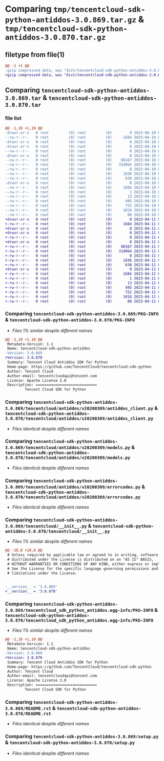 # Comparing `tmp/tencentcloud-sdk-python-antiddos-3.0.869.tar.gz` & `tmp/tencentcloud-sdk-python-antiddos-3.0.870.tar.gz`

## filetype from file(1)

```diff
@@ -1 +1 @@
-gzip compressed data, was "dist/tencentcloud-sdk-python-antiddos-3.0.869.tar", last modified: Mon Apr 10 02:53:51 2023, max compression
+gzip compressed data, was "dist/tencentcloud-sdk-python-antiddos-3.0.870.tar", last modified: Tue Apr 11 03:19:19 2023, max compression
```

## Comparing `tencentcloud-sdk-python-antiddos-3.0.869.tar` & `tencentcloud-sdk-python-antiddos-3.0.870.tar`

### file list

```diff
@@ -1,19 +1,19 @@
-drwxr-xr-x   0 root         (0) root         (0)        0 2023-04-10 02:53:51.000000 tencentcloud-sdk-python-antiddos-3.0.869/
--rw-r--r--   0 root         (0) root         (0)     1684 2023-04-10 02:53:51.000000 tencentcloud-sdk-python-antiddos-3.0.869/PKG-INFO
-drwxr-xr-x   0 root         (0) root         (0)        0 2023-04-10 02:53:51.000000 tencentcloud-sdk-python-antiddos-3.0.869/tencentcloud/
-drwxr-xr-x   0 root         (0) root         (0)        0 2023-04-10 02:53:51.000000 tencentcloud-sdk-python-antiddos-3.0.869/tencentcloud/antiddos/
--rw-r--r--   0 root         (0) root         (0)        0 2023-04-10 02:53:51.000000 tencentcloud-sdk-python-antiddos-3.0.869/tencentcloud/antiddos/__init__.py
-drwxr-xr-x   0 root         (0) root         (0)        0 2023-04-10 02:53:51.000000 tencentcloud-sdk-python-antiddos-3.0.869/tencentcloud/antiddos/v20200309/
--rw-r--r--   0 root         (0) root         (0)    88167 2023-04-10 02:53:51.000000 tencentcloud-sdk-python-antiddos-3.0.869/tencentcloud/antiddos/v20200309/antiddos_client.py
--rw-r--r--   0 root         (0) root         (0)   314064 2023-04-10 02:53:51.000000 tencentcloud-sdk-python-antiddos-3.0.869/tencentcloud/antiddos/v20200309/models.py
--rw-r--r--   0 root         (0) root         (0)        0 2023-04-10 02:53:51.000000 tencentcloud-sdk-python-antiddos-3.0.869/tencentcloud/antiddos/v20200309/__init__.py
--rw-r--r--   0 root         (0) root         (0)     1836 2023-04-10 02:53:51.000000 tencentcloud-sdk-python-antiddos-3.0.869/tencentcloud/antiddos/v20200309/errorcodes.py
--rw-r--r--   0 root         (0) root         (0)      630 2023-04-10 02:53:51.000000 tencentcloud-sdk-python-antiddos-3.0.869/tencentcloud/__init__.py
-drwxr-xr-x   0 root         (0) root         (0)        0 2023-04-10 02:53:51.000000 tencentcloud-sdk-python-antiddos-3.0.869/tencentcloud_sdk_python_antiddos.egg-info/
--rw-r--r--   0 root         (0) root         (0)     1684 2023-04-10 02:53:51.000000 tencentcloud-sdk-python-antiddos-3.0.869/tencentcloud_sdk_python_antiddos.egg-info/PKG-INFO
--rw-r--r--   0 root         (0) root         (0)        1 2023-04-10 02:53:51.000000 tencentcloud-sdk-python-antiddos-3.0.869/tencentcloud_sdk_python_antiddos.egg-info/dependency_links.txt
--rw-r--r--   0 root         (0) root         (0)       13 2023-04-10 02:53:51.000000 tencentcloud-sdk-python-antiddos-3.0.869/tencentcloud_sdk_python_antiddos.egg-info/top_level.txt
--rw-r--r--   0 root         (0) root         (0)      495 2023-04-10 02:53:51.000000 tencentcloud-sdk-python-antiddos-3.0.869/tencentcloud_sdk_python_antiddos.egg-info/SOURCES.txt
--rw-r--r--   0 root         (0) root         (0)      752 2023-04-10 02:53:51.000000 tencentcloud-sdk-python-antiddos-3.0.869/README.rst
--rw-r--r--   0 root         (0) root         (0)     1016 2023-04-10 02:53:51.000000 tencentcloud-sdk-python-antiddos-3.0.869/setup.py
--rw-r--r--   0 root         (0) root         (0)       88 2023-04-10 02:53:51.000000 tencentcloud-sdk-python-antiddos-3.0.869/setup.cfg
+drwxr-xr-x   0 root         (0) root         (0)        0 2023-04-11 03:19:19.000000 tencentcloud-sdk-python-antiddos-3.0.870/
+-rw-r--r--   0 root         (0) root         (0)     1684 2023-04-11 03:19:19.000000 tencentcloud-sdk-python-antiddos-3.0.870/PKG-INFO
+drwxr-xr-x   0 root         (0) root         (0)        0 2023-04-11 03:19:19.000000 tencentcloud-sdk-python-antiddos-3.0.870/tencentcloud/
+drwxr-xr-x   0 root         (0) root         (0)        0 2023-04-11 03:19:19.000000 tencentcloud-sdk-python-antiddos-3.0.870/tencentcloud/antiddos/
+-rw-r--r--   0 root         (0) root         (0)        0 2023-04-11 03:19:19.000000 tencentcloud-sdk-python-antiddos-3.0.870/tencentcloud/antiddos/__init__.py
+drwxr-xr-x   0 root         (0) root         (0)        0 2023-04-11 03:19:19.000000 tencentcloud-sdk-python-antiddos-3.0.870/tencentcloud/antiddos/v20200309/
+-rw-r--r--   0 root         (0) root         (0)    88167 2023-04-11 03:19:19.000000 tencentcloud-sdk-python-antiddos-3.0.870/tencentcloud/antiddos/v20200309/antiddos_client.py
+-rw-r--r--   0 root         (0) root         (0)   314064 2023-04-11 03:19:19.000000 tencentcloud-sdk-python-antiddos-3.0.870/tencentcloud/antiddos/v20200309/models.py
+-rw-r--r--   0 root         (0) root         (0)        0 2023-04-11 03:19:19.000000 tencentcloud-sdk-python-antiddos-3.0.870/tencentcloud/antiddos/v20200309/__init__.py
+-rw-r--r--   0 root         (0) root         (0)     1836 2023-04-11 03:19:19.000000 tencentcloud-sdk-python-antiddos-3.0.870/tencentcloud/antiddos/v20200309/errorcodes.py
+-rw-r--r--   0 root         (0) root         (0)      630 2023-04-11 03:19:19.000000 tencentcloud-sdk-python-antiddos-3.0.870/tencentcloud/__init__.py
+drwxr-xr-x   0 root         (0) root         (0)        0 2023-04-11 03:19:19.000000 tencentcloud-sdk-python-antiddos-3.0.870/tencentcloud_sdk_python_antiddos.egg-info/
+-rw-r--r--   0 root         (0) root         (0)     1684 2023-04-11 03:19:19.000000 tencentcloud-sdk-python-antiddos-3.0.870/tencentcloud_sdk_python_antiddos.egg-info/PKG-INFO
+-rw-r--r--   0 root         (0) root         (0)        1 2023-04-11 03:19:19.000000 tencentcloud-sdk-python-antiddos-3.0.870/tencentcloud_sdk_python_antiddos.egg-info/dependency_links.txt
+-rw-r--r--   0 root         (0) root         (0)       13 2023-04-11 03:19:19.000000 tencentcloud-sdk-python-antiddos-3.0.870/tencentcloud_sdk_python_antiddos.egg-info/top_level.txt
+-rw-r--r--   0 root         (0) root         (0)      495 2023-04-11 03:19:19.000000 tencentcloud-sdk-python-antiddos-3.0.870/tencentcloud_sdk_python_antiddos.egg-info/SOURCES.txt
+-rw-r--r--   0 root         (0) root         (0)      752 2023-04-11 03:19:19.000000 tencentcloud-sdk-python-antiddos-3.0.870/README.rst
+-rw-r--r--   0 root         (0) root         (0)     1016 2023-04-11 03:19:19.000000 tencentcloud-sdk-python-antiddos-3.0.870/setup.py
+-rw-r--r--   0 root         (0) root         (0)       88 2023-04-11 03:19:19.000000 tencentcloud-sdk-python-antiddos-3.0.870/setup.cfg
```

### Comparing `tencentcloud-sdk-python-antiddos-3.0.869/PKG-INFO` & `tencentcloud-sdk-python-antiddos-3.0.870/PKG-INFO`

 * *Files 1% similar despite different names*

```diff
@@ -1,10 +1,10 @@
 Metadata-Version: 1.1
 Name: tencentcloud-sdk-python-antiddos
-Version: 3.0.869
+Version: 3.0.870
 Summary: Tencent Cloud Antiddos SDK for Python
 Home-page: https://github.com/TencentCloud/tencentcloud-sdk-python
 Author: Tencent Cloud
 Author-email: tencentcloudapi@tencent.com
 License: Apache License 2.0
 Description: ============================
         Tencent Cloud SDK for Python
```

### Comparing `tencentcloud-sdk-python-antiddos-3.0.869/tencentcloud/antiddos/v20200309/antiddos_client.py` & `tencentcloud-sdk-python-antiddos-3.0.870/tencentcloud/antiddos/v20200309/antiddos_client.py`

 * *Files identical despite different names*

### Comparing `tencentcloud-sdk-python-antiddos-3.0.869/tencentcloud/antiddos/v20200309/models.py` & `tencentcloud-sdk-python-antiddos-3.0.870/tencentcloud/antiddos/v20200309/models.py`

 * *Files identical despite different names*

### Comparing `tencentcloud-sdk-python-antiddos-3.0.869/tencentcloud/antiddos/v20200309/errorcodes.py` & `tencentcloud-sdk-python-antiddos-3.0.870/tencentcloud/antiddos/v20200309/errorcodes.py`

 * *Files identical despite different names*

### Comparing `tencentcloud-sdk-python-antiddos-3.0.869/tencentcloud/__init__.py` & `tencentcloud-sdk-python-antiddos-3.0.870/tencentcloud/__init__.py`

 * *Files 1% similar despite different names*

```diff
@@ -10,8 +10,8 @@
 # Unless required by applicable law or agreed to in writing, software
 # distributed under the License is distributed on an "AS IS" BASIS,
 # WITHOUT WARRANTIES OR CONDITIONS OF ANY KIND, either express or implied.
 # See the License for the specific language governing permissions and
 # limitations under the License.
 
 
-__version__ = '3.0.869'
+__version__ = '3.0.870'
```

### Comparing `tencentcloud-sdk-python-antiddos-3.0.869/tencentcloud_sdk_python_antiddos.egg-info/PKG-INFO` & `tencentcloud-sdk-python-antiddos-3.0.870/tencentcloud_sdk_python_antiddos.egg-info/PKG-INFO`

 * *Files 1% similar despite different names*

```diff
@@ -1,10 +1,10 @@
 Metadata-Version: 1.1
 Name: tencentcloud-sdk-python-antiddos
-Version: 3.0.869
+Version: 3.0.870
 Summary: Tencent Cloud Antiddos SDK for Python
 Home-page: https://github.com/TencentCloud/tencentcloud-sdk-python
 Author: Tencent Cloud
 Author-email: tencentcloudapi@tencent.com
 License: Apache License 2.0
 Description: ============================
         Tencent Cloud SDK for Python
```

### Comparing `tencentcloud-sdk-python-antiddos-3.0.869/README.rst` & `tencentcloud-sdk-python-antiddos-3.0.870/README.rst`

 * *Files identical despite different names*

### Comparing `tencentcloud-sdk-python-antiddos-3.0.869/setup.py` & `tencentcloud-sdk-python-antiddos-3.0.870/setup.py`

 * *Files identical despite different names*

